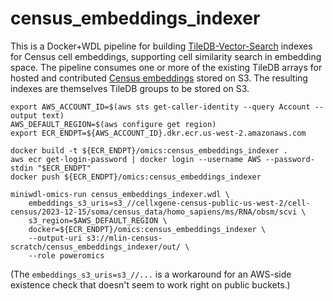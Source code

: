 # census_embeddings_indexer

This is a Docker+WDL pipeline for building [TileDB-Vector-Search](https://github.com/TileDB-Inc/TileDB-Vector-Search) indexes for Census cell embeddings, supporting cell similarity search in embedding space. The pipeline consumes one or more of the existing TileDB arrays for hosted and contributed [Census embeddings](https://cellxgene.cziscience.com/census-models) stored on S3. The resulting indexes are themselves TileDB groups to be stored on S3.

```
export AWS_ACCOUNT_ID=$(aws sts get-caller-identity --query Account --output text)
AWS_DEFAULT_REGION=$(aws configure get region)
export ECR_ENDPT=${AWS_ACCOUNT_ID}.dkr.ecr.us-west-2.amazonaws.com

docker build -t ${ECR_ENDPT}/omics:census_embeddings_indexer .
aws ecr get-login-password | docker login --username AWS --password-stdin "$ECR_ENDPT"
docker push ${ECR_ENDPT}/omics:census_embeddings_indexer

miniwdl-omics-run census_embeddings_indexer.wdl \
    embeddings_s3_uris=s3_//cellxgene-census-public-us-west-2/cell-census/2023-12-15/soma/census_data/homo_sapiens/ms/RNA/obsm/scvi \
    s3_region=$AWS_DEFAULT_REGION \
    docker=${ECR_ENDPT}/omics:census_embeddings_indexer \
    --output-uri s3://mlin-census-scratch/census_embeddings_indexer/out/ \
    --role poweromics
```

(The `embeddings_s3_uris=s3_//...` is a workaround for an AWS-side existence check that doesn't seem to work right on public buckets.)
